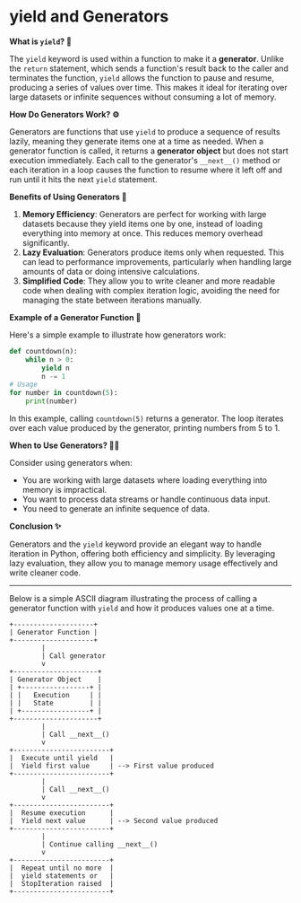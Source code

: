 # yield and Generators

**What is `yield`? 🤔**

The `yield` keyword is used within a function to make it a **generator**. Unlike the `return` statement, which sends a function's result back to the caller and terminates the function, `yield` allows the function to pause and resume, producing a series of values over time. This makes it ideal for iterating over large datasets or infinite sequences without consuming a lot of memory.

**How Do Generators Work? ⚙️**

Generators are functions that use `yield` to produce a sequence of results lazily, meaning they generate items one at a time as needed. When a generator function is called, it returns a **generator object** but does not start execution immediately. Each call to the generator's `__next__()` method or each iteration in a loop causes the function to resume where it left off and run until it hits the next `yield` statement.

**Benefits of Using Generators 🌟**

1. **Memory Efficiency**: Generators are perfect for working with large datasets because they yield items one by one, instead of loading everything into memory at once. This reduces memory overhead significantly.
2. **Lazy Evaluation**: Generators produce items only when requested. This can lead to performance improvements, particularly when handling large amounts of data or doing intensive calculations.
3. **Simplified Code**: They allow you to write cleaner and more readable code when dealing with complex iteration logic, avoiding the need for managing the state between iterations manually.

**Example of a Generator Function 🎯**

Here's a simple example to illustrate how generators work:

```python
def countdown(n):
    while n > 0:
        yield n
        n -= 1
# Usage
for number in countdown(5):
    print(number)
```

In this example, calling `countdown(5)` returns a generator. The loop iterates over each value produced by the generator, printing numbers from 5 to 1.

**When to Use Generators? 🕵️‍♂️**

Consider using generators when:

* You are working with large datasets where loading everything into memory is impractical.
* You want to process data streams or handle continuous data input.
* You need to generate an infinite sequence of data.

**Conclusion ✨**

Generators and the `yield` keyword provide an elegant way to handle iteration in Python, offering both efficiency and simplicity. By leveraging lazy evaluation, they allow you to manage memory usage effectively and write cleaner code.&#x20;

***

Below is a simple ASCII diagram illustrating the process of calling a generator function with `yield` and how it produces values one at a time.

```asciidoc
+--------------------+
| Generator Function |
+--------------------+
        |
        | Call generator
        v
+---------------------+
| Generator Object    |
| +-----------------+ |
| |   Execution     | |
| |   State         | |
| +-----------------+ |
+---------------------+
        |
        | Call __next__()
        v
+------------------------+
|  Execute until yield   |
|  Yield first value     | --> First value produced
+------------------------+
        |
        | Call __next__()
        v
+------------------------+
|  Resume execution      |
|  Yield next value      | --> Second value produced
+------------------------+
        |
        | Continue calling __next__()
        v
+------------------------+
|  Repeat until no more  |
|  yield statements or   |
|  StopIteration raised  |
+------------------------+
```
